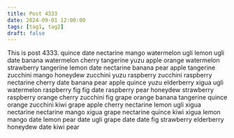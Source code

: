 ```yaml
---
title: Post 4333
date: 2024-09-01 12:00:00
tags: [tag1, tag2]
draft: false
---
```

This is post 4333.
quince
date
nectarine
mango
watermelon
ugli
lemon
ugli
date
banana
watermelon
cherry
tangerine
yuzu
apple
orange
watermelon
strawberry
tangerine
lemon
date
nectarine
banana
pear
apple
tangerine
zucchini
mango
honeydew
zucchini
yuzu
raspberry
zucchini
raspberry
nectarine
cherry
date
banana
pear
apple
quince
yuzu
elderberry
xigua
ugli
watermelon
raspberry
fig
fig
date
raspberry
pear
honeydew
strawberry
raspberry
orange
cherry
zucchini
fig
grape
orange
banana
tangerine
quince
orange
zucchini
kiwi
grape
apple
cherry
nectarine
lemon
ugli
xigua
nectarine
nectarine
mango
xigua
grape
nectarine
quince
kiwi
xigua
lemon
mango
date
lemon
pear
date
ugli
grape
date
date
fig
strawberry
elderberry
honeydew
date
kiwi
pear
